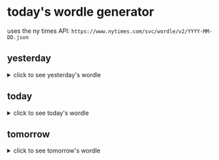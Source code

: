 # today's wordle generator

uses the ny times API: `https://www.nytimes.com/svc/wordle/v2/YYYY-MM-DD.json`

## yesterday

<details>
    <summary>click to see yesterday's wordle</summary>

    leaky

</details>

## today

<details>
    <summary>click to see today's wordle</summary>

    graph

</details>

## tomorrow

<details>
    <summary>click to see tomorrow's wordle</summary>

    adult

</details>
